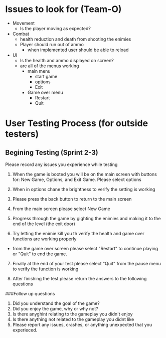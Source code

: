 # Issues to look for (Team-O)
- Movement
  - Is the player moving as expected?
- Combat 
  - health reduction and death from shooting the enimies
  - Player should run out of ammo
    - when implemented user should be able to reload
- UI
  - Is the health and ammo displayed on screen?
  - are all of the menus working
    - main menu 
      - start game
      - options
      - Exit
    - Game over menu
      - Restart
      - Quit




# User Testing Process (for outside testers)

## Begining Testing (Sprint 2-3)

Please record any issues you experience while testing

1. When the game is booted you will be on the main screen with buttons for: New Game, Options, and Exit Game. Please select options

2. When in options chane the brightness to verify the setting is working 

3. Please press the back button to return to the main screen

4. From the main screen please select New Game

5. Progress through the game by gighting the enimies and making it to the end of the level (the exit door)

6. Try letting the enimie kill you th verify the health and game over functions are working properly
- from the game over screen please select "Restart" to continue playing or "Quit" to end the game.

7. Finally at the end of your test please select "Quit" from the pause menu to verify the function is working

8. After finishing the test please return the answers to the following questions


###Follow up questions

1. Did you understand the goal of the game?
2. Did you enjoy the game, why or why not?
3. Is there anyghint relating to the gameplay you didn't enjoy
4. Is there anything not related to the gameplay you didnt like 
5. Please report any issues, crashes, or anything unexpected that you experieced.
